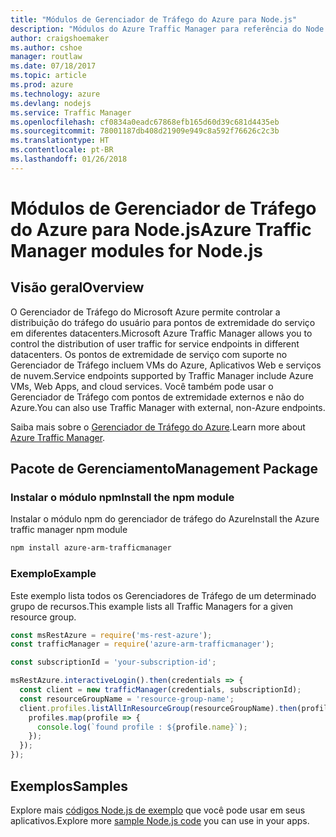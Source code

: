```yaml
---
title: "Módulos de Gerenciador de Tráfego do Azure para Node.js"
description: "Módulos do Azure Traffic Manager para referência do Node.js"
author: craigshoemaker
ms.author: cshoe
manager: routlaw
ms.date: 07/18/2017
ms.topic: article
ms.prod: azure
ms.technology: azure
ms.devlang: nodejs
ms.service: Traffic Manager
ms.openlocfilehash: cf0834a0eadc67868efb165d60d39c681d4435eb
ms.sourcegitcommit: 78001187db408d21909e949c8a592f76626c2c3b
ms.translationtype: HT
ms.contentlocale: pt-BR
ms.lasthandoff: 01/26/2018
---
```

# <a name="azure-traffic-manager-modules-for-nodejs"></a><span data-ttu-id="319dd-103">Módulos de Gerenciador de Tráfego do Azure para Node.js</span><span class="sxs-lookup"><span data-stu-id="319dd-103">Azure Traffic Manager modules for Node.js</span></span>

## <a name="overview"></a><span data-ttu-id="319dd-104">Visão geral</span><span class="sxs-lookup"><span data-stu-id="319dd-104">Overview</span></span>

<span data-ttu-id="319dd-105">O Gerenciador de Tráfego do Microsoft Azure permite controlar a distribuição do tráfego do usuário para pontos de extremidade do serviço em diferentes datacenters.</span><span class="sxs-lookup"><span data-stu-id="319dd-105">Microsoft Azure Traffic Manager allows you to control the distribution of user traffic for service endpoints in different datacenters.</span></span> <span data-ttu-id="319dd-106">Os pontos de extremidade de serviço com suporte no Gerenciador de Tráfego incluem VMs do Azure, Aplicativos Web e serviços de nuvem.</span><span class="sxs-lookup"><span data-stu-id="319dd-106">Service endpoints supported by Traffic Manager include Azure VMs, Web Apps, and cloud services.</span></span> <span data-ttu-id="319dd-107">Você também pode usar o Gerenciador de Tráfego com pontos de extremidade externos e não do Azure.</span><span class="sxs-lookup"><span data-stu-id="319dd-107">You can also use Traffic Manager with external, non-Azure endpoints.</span></span>

<span data-ttu-id="319dd-108">Saiba mais sobre o [Gerenciador de Tráfego do Azure](https://docs.microsoft.com/azure/traffic-manager/traffic-manager-overview).</span><span class="sxs-lookup"><span data-stu-id="319dd-108">Learn more about [Azure Traffic Manager](https://docs.microsoft.com/azure/traffic-manager/traffic-manager-overview).</span></span>

## <a name="management-package"></a><span data-ttu-id="319dd-109">Pacote de Gerenciamento</span><span class="sxs-lookup"><span data-stu-id="319dd-109">Management Package</span></span>

### <a name="install-the-npm-module"></a><span data-ttu-id="319dd-110">Instalar o módulo npm</span><span class="sxs-lookup"><span data-stu-id="319dd-110">Install the npm module</span></span>

<span data-ttu-id="319dd-111">Instalar o módulo npm do gerenciador de tráfego do Azure</span><span class="sxs-lookup"><span data-stu-id="319dd-111">Install the Azure traffic manager npm module</span></span>

```bash
npm install azure-arm-trafficmanager
```

### <a name="example"></a><span data-ttu-id="319dd-112">Exemplo</span><span class="sxs-lookup"><span data-stu-id="319dd-112">Example</span></span>

<span data-ttu-id="319dd-113">Este exemplo lista todos os Gerenciadores de Tráfego de um determinado grupo de recursos.</span><span class="sxs-lookup"><span data-stu-id="319dd-113">This example lists all Traffic Managers for a given resource group.</span></span>

```javascript
const msRestAzure = require('ms-rest-azure');
const trafficManager = require('azure-arm-trafficmanager');

const subscriptionId = 'your-subscription-id';

msRestAzure.interactiveLogin().then(credentials => {
  const client = new trafficManager(credentials, subscriptionId);
  const resourceGroupName = 'resource-group-name';
  client.profiles.listAllInResourceGroup(resourceGroupName).then(profiles => {
    profiles.map(profile => {
      console.log(`found profile : ${profile.name}`);
    });
  });
});
```

## <a name="samples"></a><span data-ttu-id="319dd-114">Exemplos</span><span class="sxs-lookup"><span data-stu-id="319dd-114">Samples</span></span>

<span data-ttu-id="319dd-115">Explore mais [códigos Node.js de exemplo](https://azure.microsoft.com/resources/samples/?platform=nodejs) que você pode usar em seus aplicativos.</span><span class="sxs-lookup"><span data-stu-id="319dd-115">Explore more [sample Node.js code](https://azure.microsoft.com/resources/samples/?platform=nodejs) you can use in your apps.</span></span>
